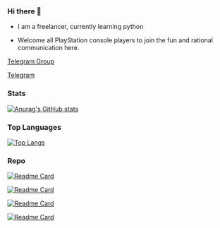 ### Hi there 👋

- I am a freelancer, currently learning python

- Welcome all PlayStation console players to join the fun and rational communication here.

[Telegram Group](https://t.me/PlayStationTw)

[Telegram](https://t.me/Kevin_RX)

### Stats
[![Anurag's GitHub stats](https://github-readme-stats.vercel.app/api?username=makubex2010&show_icons=true&theme=chartreuse-dark)](https://github.com/makubex2010)
### Top Languages
[![Top Langs](https://github-readme-stats.vercel.app/api/top-langs/?username=makubex2010&show_icons=true&theme=chartreuse-dark)](https://github.com/makubex2010)
### Repo
[![Readme Card](https://github-readme-stats.vercel.app/api/pin/?username=makubex2010&repo=SongPlayRoBot&show_icons=true&theme=chartreuse-dark)](https://github.com/makubex2010/SongPlayRoBot)

[![Readme Card](https://github-readme-stats.vercel.app/api/pin/?username=makubex2010&repo=PlayStation-NetworkBOT&show_icons=true&theme=chartreuse-dark)](https://github.com/makubex2010/PlayStation-NetworkBOT)

[![Readme Card](https://github-readme-stats.vercel.app/api/pin/?username=makubex2010&repo=rss-bot-core&show_icons=true&theme=chartreuse-dark)](https://github.com/makubex2010/rss-bot-core)

[![Readme Card](https://github-readme-stats.vercel.app/api/pin/?username=makubex2010&repo=rss-bot-template&show_icons=true&theme=chartreuse-dark)](https://github.com/makubex2010/rss-bot-template)

